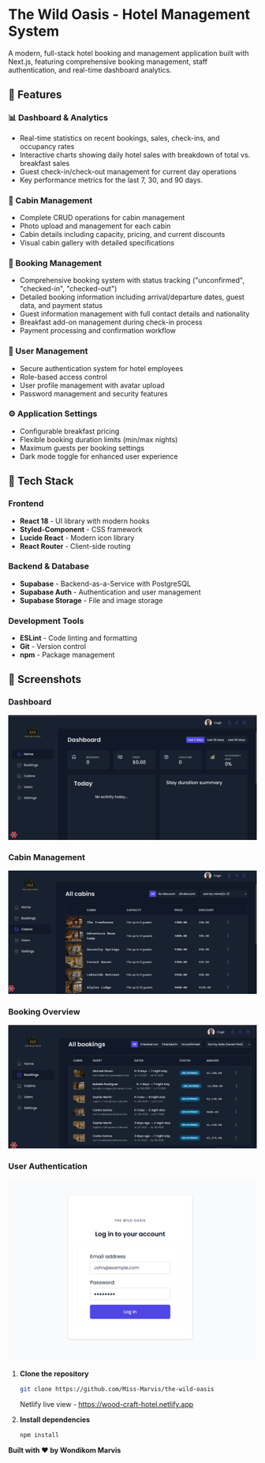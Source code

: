 # The Wild Oasis - Hotel Management System

A modern, full-stack hotel booking and management application built with
Next.js, featuring comprehensive booking management, staff authentication, and
real-time dashboard analytics.

## 🌟 Features

### 📊 Dashboard & Analytics

- Real-time statistics on recent bookings, sales, check-ins, and occupancy rates
- Interactive charts showing daily hotel sales with breakdown of total vs.
  breakfast sales
- Guest check-in/check-out management for current day operations
- Key performance metrics for the last 7, 30, and 90 days.

### 🏨 Cabin Management

- Complete CRUD operations for cabin management
- Photo upload and management for each cabin
- Cabin details including capacity, pricing, and current discounts
- Visual cabin gallery with detailed specifications

### 📅 Booking Management

- Comprehensive booking system with status tracking ("unconfirmed",
  "checked-in", "checked-out")
- Detailed booking information including arrival/departure dates, guest data,
  and payment status
- Guest information management with full contact details and nationality
- Breakfast add-on management during check-in process
- Payment processing and confirmation workflow

### 👥 User Management

- Secure authentication system for hotel employees
- Role-based access control
- User profile management with avatar upload
- Password management and security features

### ⚙️ Application Settings

- Configurable breakfast pricing
- Flexible booking duration limits (min/max nights)
- Maximum guests per booking settings
- Dark mode toggle for enhanced user experience

## 🚀 Tech Stack

### Frontend

- **React 18** - UI library with modern hooks
- **Styled-Component** - CSS framework
- **Lucide React** - Modern icon library
- **React Router** - Client-side routing

### Backend & Database

- **Supabase** - Backend-as-a-Service with PostgreSQL
- **Supabase Auth** - Authentication and user management
- **Supabase Storage** - File and image storage

### Development Tools

- **ESLint** - Code linting and formatting
- **Git** - Version control
- **npm** - Package management

## 📱 Screenshots

### Dashboard

![Dashboard](./public/screenshots/dashboard.png)

### Cabin Management

![Cabin Management](./public/screenshots/cabins.png)

### Booking Overview

![Booking Management](./public/screenshots/bookings.png)

### User Authentication

![Login Screen](./public/screenshots/login.png)

1. **Clone the repository**

   ```bash
   git clone https://github.com/Miss-Marvis/the-wild-oasis

   ```

   Netlify live view - https://wood-craft-hotel.netlify.app

2. **Install dependencies**
   ```bash
   npm install
   ```

**Built with ❤️ by Wondikom Marvis**
